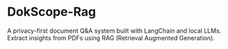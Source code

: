 # DokScope-Rag
A privacy-first document Q&amp;A system built with LangChain and local LLMs. Extract insights from PDFs using RAG (Retrieval Augmented Generation).
